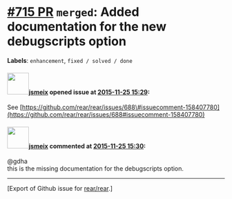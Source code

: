 [\#715 PR](https://github.com/rear/rear/pull/715) `merged`: Added documentation for the new debugscripts option
===============================================================================================================

**Labels**: `enhancement`, `fixed / solved / done`

#### <img src="https://avatars.githubusercontent.com/u/1788608?u=925fc54e2ce01551392622446ece427f51e2f0ce&v=4" width="50">[jsmeix](https://github.com/jsmeix) opened issue at [2015-11-25 15:29](https://github.com/rear/rear/pull/715):

See
[https://github.com/rear/rear/issues/688\#issuecomment-158407780](https://github.com/rear/rear/issues/688#issuecomment-158407780)

#### <img src="https://avatars.githubusercontent.com/u/1788608?u=925fc54e2ce01551392622446ece427f51e2f0ce&v=4" width="50">[jsmeix](https://github.com/jsmeix) commented at [2015-11-25 15:30](https://github.com/rear/rear/pull/715#issuecomment-159641739):

@gdha  
this is the missing documentation for the debugscripts option.

------------------------------------------------------------------------

\[Export of Github issue for
[rear/rear](https://github.com/rear/rear).\]
